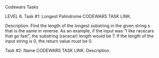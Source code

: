 Codewars Tasks

LEVEL 6.
Task #1: Longest Palindrome
CODEWARS TASK LINK.

Description.
Find the length of the longest substring in the given string s that is the same in reverse.
As an example, if the input was “I like racecars that go fast”, the substring (racecar) length would be 7.
If the length of the input string is 0, the return value must be 0.



Task #2: Name
CODEWARS TASK LINK.
Description.